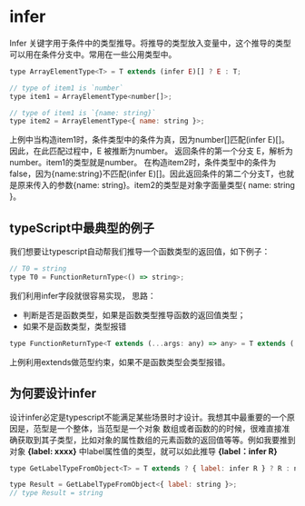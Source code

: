 # infer

Infer 关键字用于条件中的类型推导。将推导的类型放入变量中，这个推导的类型可以用在条件分支中。常用在一些公用类型中。

```js
type ArrayElementType<T> = T extends (infer E)[] ? E : T;

// type of item1 is `number`
type item1 = ArrayElementType<number[]>;

// type of item1 is `{name: string}`
type item2 = ArrayElementType<{ name: string }>;
```

上例中当构造item1时，条件类型中的条件为真，因为number[]匹配(infer E)[]。 因此，在此匹配过程中，E 被推断为number。 返回条件的第一个分支 E，解析为 number。item1的类型就是number。
在构造item2时，条件类型中的条件为false，因为{name:string}不匹配(infer E)[]。因此返回条件的第二个分支T，也就是原来传入的参数{name: string}。item2的类型是对象字面量类型{ name: string }。

## typeScript中最典型的例子

我们想要让typescript自动帮我们推导一个函数类型的返回值，如下例子：

```js
// T0 = string
type T0 = FunctionReturnType<() => string>;
```

我们利用infer字段就很容易实现， 思路：

- 判断是否是函数类型，如果是函数类型推导函数的返回值类型；
- 如果不是函数类型，类型报错

```js
type FunctionReturnType<T extends (...args: any) => any> = T extends (...args: any) => infer R ? R : T;
```

上例利用extends做范型约束，如果不是函数类型会类型报错。

## 为何要设计infer

设计infer必定是typescript不能满足某些场景时才设计。我想其中最重要的一个原因是，范型是一个整体，当范型是一个对象 数组或者函数的的时候，很难直接准确获取到其子类型，比如对象的属性数组的元素函数的返回值等等。例如我要推到对象 **{label: xxxx}** 中label属性值的类型，就可以如此推导  **{label：infer R}**

```js
type GetLabelTypeFromObject<T> = T extends ? { label: infer R } ? R : never

type Result = GetLabelTypeFromObject<{ label: string }>;
// type Result = string
```